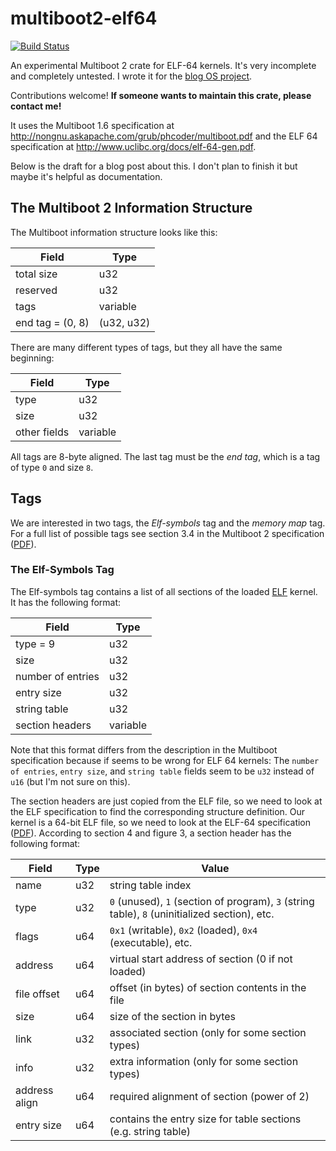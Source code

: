 # multiboot2-elf64
[![Build Status](https://travis-ci.org/phil-opp/multiboot2-elf64.svg?branch=master)](https://travis-ci.org/phil-opp/multiboot2-elf64)

An experimental Multiboot 2 crate for ELF-64 kernels. It's very incomplete and completely untested. I wrote it for the [blog OS project](https://github.com/phil-opp/blog_os).

Contributions welcome! **If someone wants to maintain this crate, please contact me!**

It uses the Multiboot 1.6 specification at http://nongnu.askapache.com/grub/phcoder/multiboot.pdf and the ELF 64 specification at http://www.uclibc.org/docs/elf-64-gen.pdf.

Below is the draft for a blog post about this. I don't plan to finish it but maybe it's helpful as documentation.

## The Multiboot 2 Information Structure
The Multiboot information structure looks like this:

Field            | Type
---------------- | -----------
total size       | u32
reserved         | u32
tags             | variable
end tag = (0, 8) | (u32, u32)

There are many different types of tags, but they all have the same beginning:

Field         | Type
------------- | -----------------
type          | u32
size          | u32
other fields  | variable

All tags are 8-byte aligned. The last tag must be the _end tag_, which is a tag of type `0` and size `8`.

## Tags

We are interested in two tags, the _Elf-symbols_ tag and the _memory map_ tag. For a full list of possible tags see section 3.4 in the Multiboot 2 specification ([PDF][Multiboot 2]).

[Multiboot 2]: http://nongnu.askapache.com/grub/phcoder/multiboot.pdf

### The Elf-Symbols Tag
The Elf-symbols tag contains a list of all sections of the loaded [ELF] kernel. It has the following format:

[ELF]: http://www.uclibc.org/docs/elf-64-gen.pdf

Field                       | Type
--------------------------- | -----------------
type = 9                    | u32
size                        | u32
number of entries           | u32
entry size                  | u32
string table                | u32
section headers             | variable

Note that this format differs from the description in the Multiboot specification because if seems to be wrong for ELF 64 kernels: The `number of entries`, `entry size`, and `string table` fields seem to be `u32` instead of `u16` (but I'm not sure on this).

The section headers are just copied from the ELF file, so we need to look at the ELF specification to find the corresponding structure definition. Our kernel is a 64-bit ELF file, so we need to look at the ELF-64 specification ([PDF][ELF specification]). According to section 4 and figure 3, a section header has the following format:

[ELF specification]: http://www.uclibc.org/docs/elf-64-gen.pdf

Field                       | Type             | Value
--------------------------- | ---------------- | -----------
name                        | u32              | string table index
type                        | u32              | `0` (unused), `1` (section of program), `3` (string table), `8` (uninitialized section), etc.
flags                       | u64              | `0x1` (writable), `0x2` (loaded), `0x4` (executable), etc.
address                     | u64              | virtual start address of section (0 if not loaded)
file offset                 | u64              | offset (in bytes) of section contents in the file
size                        | u64              | size of the section in bytes
link                        | u32              | associated section (only for some section types)
info                        | u32              | extra information (only for some section types)
address align               | u64              | required alignment of section (power of 2)
entry size                  | u64              | contains the entry size for table sections (e.g. string table)
